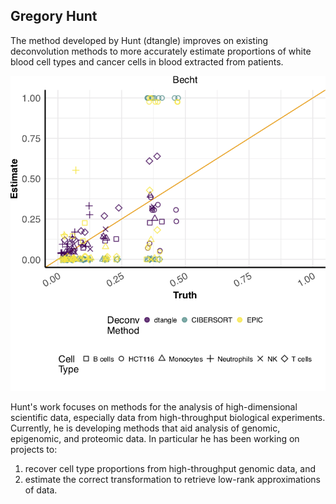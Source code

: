 ## Gregory Hunt

The method developed by Hunt (dtangle) improves on existing deconvolution methods to more accurately estimate proportions of white blood cell types and cancer cells in blood extracted from patients.

![Becht scatter](hunt.png)

Hunt's work focuses on methods for the analysis of high-dimensional scientific data, especially data from high-throughput
biological experiments. Currently, he is developing methods that aid analysis of genomic, epigenomic, and proteomic data.
In particular he has been working on projects to:

1. recover cell type proportions from high-throughput genomic data, and
2. estimate the correct transformation to retrieve low-rank approximations of data.
